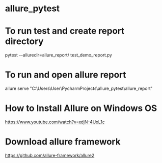 # allure_pytest

# To run test and create report directory
pytest --alluredir=allure_report/ test_demo_report.py

# To run and open allure report
allure serve "C:\Users\User\PycharmProjects\allure_pytest\allure_report"

# How to Install Allure on Windows OS
https://www.youtube.com/watch?v=xdjN-4UxL1c

# Download allure framework
https://github.com/allure-framework/allure2
